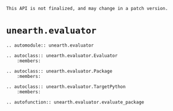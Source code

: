 ```{caution}
This API is not finalized, and may change in a patch version.
```

# `unearth.evaluator`

```{eval-rst}
.. automodule:: unearth.evaluator

.. autoclass:: unearth.evaluator.Evaluator
    :members:

.. autoclass:: unearth.evaluator.Package
    :members:

.. autoclass:: unearth.evaluator.TargetPython
    :members:

.. autofunction:: unearth.evaluator.evaluate_package
```
